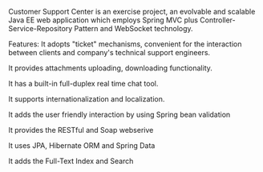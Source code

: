 Customer Support Center is an exercise project, an evolvable and scalable Java EE web application which employs Spring MVC plus Controller-Service-Repository Pattern and WebSocket technology.

Features:
It adopts "ticket" mechanisms, convenient for the interaction between clients and company's technical support engineers.

It provides attachments uploading, downloading functionality.

It has a built-in full-duplex real time chat tool.

It supports internationalization and localization.

It adds the user friendly interaction by using Spring bean validation

It provides the RESTful and Soap webserive

It uses JPA, Hibernate ORM and Spring Data

It adds the Full-Text Index and Search
